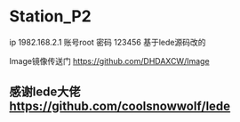 # Station_P2
ip 1982.168.2.1
账号root
密码 123456
基于lede源码改的

Image镜像传送门  https://github.com/DHDAXCW/Image
## 感谢lede大佬 https://github.com/coolsnowwolf/lede
